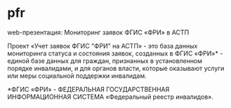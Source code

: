 # pfr
web-презентация: Мониторинг заявок ФГИС «ФРИ» в АСТП

Проект «Учет заявок ФГИС "ФРИ" на АСТП» - это база данных мониторинга статуса и состояния заявок, созданных в ФГИС «ФРИ»* - единой базе данных для граждан, признанных в установленном порядке инвалидами, и для органов власти, которые оказывают услуги или меры социальной поддержки инвалидам.

*ФГИС «ФРИ» - ФЕДЕРАЛЬНАЯ ГОСУДАРСТВЕННАЯ ИНФОРМАЦИОННАЯ СИСТЕМА «Федеральный реестр инвалидов».